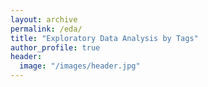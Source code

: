 ```yaml
---
layout: archive
permalink: /eda/
title: "Exploratory Data Analysis by Tags"
author_profile: true
header:
  image: "/images/header.jpg"
---
```


 
